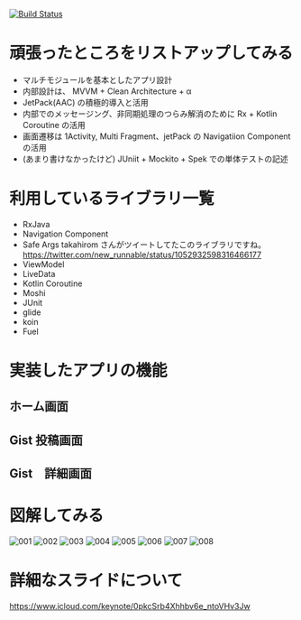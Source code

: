 [![Build Status](https://kuxu.visualstudio.com/GistViewerForAndroid/_apis/build/status/GistViewerForAndroid-Android-CI)](https://kuxu.visualstudio.com/GistViewerForAndroid/_build/latest?definitionId=5)

# 頑張ったところをリストアップしてみる

- マルチモジュールを基本としたアプリ設計
- 内部設計は、 MVVM + Clean Architecture + α
- JetPack(AAC) の積極的導入と活用
- 内部でのメッセージング、非同期処理のつらみ解消のために Rx + Kotlin Coroutine の活用
- 画面遷移は 1Activity, Multi Fragment、jetPack の Navigatiion Component の活用
- (あまり書けなかったけど) JUniit + Mockito + Spek での単体テストの記述

# 利用しているライブラリ一覧

- RxJava
- Navigation Component
- Safe Args
  takahirom さんがツイートしてたこのライブラリですね。
  https://twitter.com/new_runnable/status/1052932598316466177
- ViewModel
- LiveData
- Kotlin Coroutine
- Moshi
- JUnit
- glide
- koin
- Fuel

# 実装したアプリの機能

## ホーム画面

## Gist 投稿画面

## Gist　詳細画面

# 図解してみる

![001](https://user-images.githubusercontent.com/16269075/47306462-80761d00-d667-11e8-90c7-ce06d5321c80.png)
![002](https://user-images.githubusercontent.com/16269075/47306463-80761d00-d667-11e8-9ba2-41c03da8574b.png)
![003](https://user-images.githubusercontent.com/16269075/47306464-810eb380-d667-11e8-8204-20c17e6e2046.png)
![004](https://user-images.githubusercontent.com/16269075/47306466-810eb380-d667-11e8-970b-4ba134d13338.png)
![005](https://user-images.githubusercontent.com/16269075/47306467-810eb380-d667-11e8-8c18-8aaf68305aaa.png)
![006](https://user-images.githubusercontent.com/16269075/47306468-810eb380-d667-11e8-9fbb-608f03526e4d.png)
![007](https://user-images.githubusercontent.com/16269075/47306469-81a74a00-d667-11e8-8c19-e952f3634068.png)
![008](https://user-images.githubusercontent.com/16269075/47306470-81a74a00-d667-11e8-946a-020c8fe0bc42.png)

# 詳細なスライドについて

https://www.icloud.com/keynote/0pkcSrb4Xhhbv6e_ntoVHv3Jw
